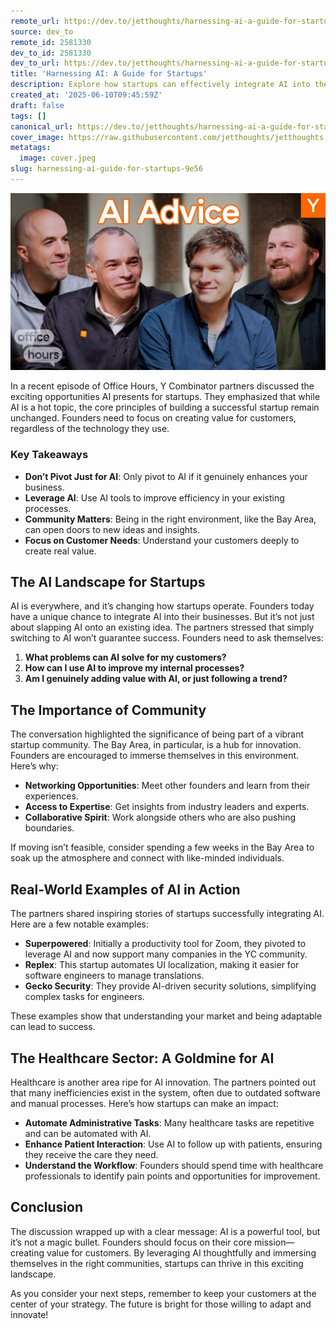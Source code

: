 ```yaml
---
remote_url: https://dev.to/jetthoughts/harnessing-ai-a-guide-for-startups-2472
source: dev_to
remote_id: 2581330
dev_to_id: 2581330
dev_to_url: https://dev.to/jetthoughts/harnessing-ai-a-guide-for-startups-2472
title: 'Harnessing AI: A Guide for Startups'
description: Explore how startups can effectively integrate AI into their business models. Learn key strategies, real-world examples, and the importance of community in harnessing AI for success.
created_at: '2025-06-10T09:45:59Z'
draft: false
tags: []
canonical_url: https://dev.to/jetthoughts/harnessing-ai-a-guide-for-startups-2472
cover_image: https://raw.githubusercontent.com/jetthoughts/jetthoughts.github.io/master/content/blog/harnessing-ai-guide-for-startups-9e56/cover.jpeg
metatags:
  image: cover.jpeg
slug: harnessing-ai-guide-for-startups-9e56
---
```

[![Harnessing AI: A Guide for Startups](file_0.jpg)](https://www.youtube.com/watch?v=7Kt9ugD3bGQ)

In a recent episode of Office Hours, Y Combinator partners discussed the exciting opportunities AI presents for startups. They emphasized that while AI is a hot topic, the core principles of building a successful startup remain unchanged. Founders need to focus on creating value for customers, regardless of the technology they use.

### Key Takeaways

*   **Don’t Pivot Just for AI**: Only pivot to AI if it genuinely enhances your business.
*   **Leverage AI**: Use AI tools to improve efficiency in your existing processes.
*   **Community Matters**: Being in the right environment, like the Bay Area, can open doors to new ideas and insights.
*   **Focus on Customer Needs**: Understand your customers deeply to create real value.

## The AI Landscape for Startups

AI is everywhere, and it’s changing how startups operate. Founders today have a unique chance to integrate AI into their businesses. But it’s not just about slapping AI onto an existing idea. The partners stressed that simply switching to AI won’t guarantee success. Founders need to ask themselves:

1.  **What problems can AI solve for my customers?**
2.  **How can I use AI to improve my internal processes?**
3.  **Am I genuinely adding value with AI, or just following a trend?**

## The Importance of Community

The conversation highlighted the significance of being part of a vibrant startup community. The Bay Area, in particular, is a hub for innovation. Founders are encouraged to immerse themselves in this environment. Here’s why:

*   **Networking Opportunities**: Meet other founders and learn from their experiences.
*   **Access to Expertise**: Get insights from industry leaders and experts.
*   **Collaborative Spirit**: Work alongside others who are also pushing boundaries.

If moving isn’t feasible, consider spending a few weeks in the Bay Area to soak up the atmosphere and connect with like-minded individuals.

## Real-World Examples of AI in Action

The partners shared inspiring stories of startups successfully integrating AI. Here are a few notable examples:

*   **Superpowered**: Initially a productivity tool for Zoom, they pivoted to leverage AI and now support many companies in the YC community.
*   **Replex**: This startup automates UI localization, making it easier for software engineers to manage translations.
*   **Gecko Security**: They provide AI-driven security solutions, simplifying complex tasks for engineers.

These examples show that understanding your market and being adaptable can lead to success.

## The Healthcare Sector: A Goldmine for AI

Healthcare is another area ripe for AI innovation. The partners pointed out that many inefficiencies exist in the system, often due to outdated software and manual processes. Here’s how startups can make an impact:

*   **Automate Administrative Tasks**: Many healthcare tasks are repetitive and can be automated with AI.
*   **Enhance Patient Interaction**: Use AI to follow up with patients, ensuring they receive the care they need.
*   **Understand the Workflow**: Founders should spend time with healthcare professionals to identify pain points and opportunities for improvement.

## Conclusion

The discussion wrapped up with a clear message: AI is a powerful tool, but it’s not a magic bullet. Founders should focus on their core mission—creating value for customers. By leveraging AI thoughtfully and immersing themselves in the right communities, startups can thrive in this exciting landscape.

As you consider your next steps, remember to keep your customers at the center of your strategy. The future is bright for those willing to adapt and innovate!